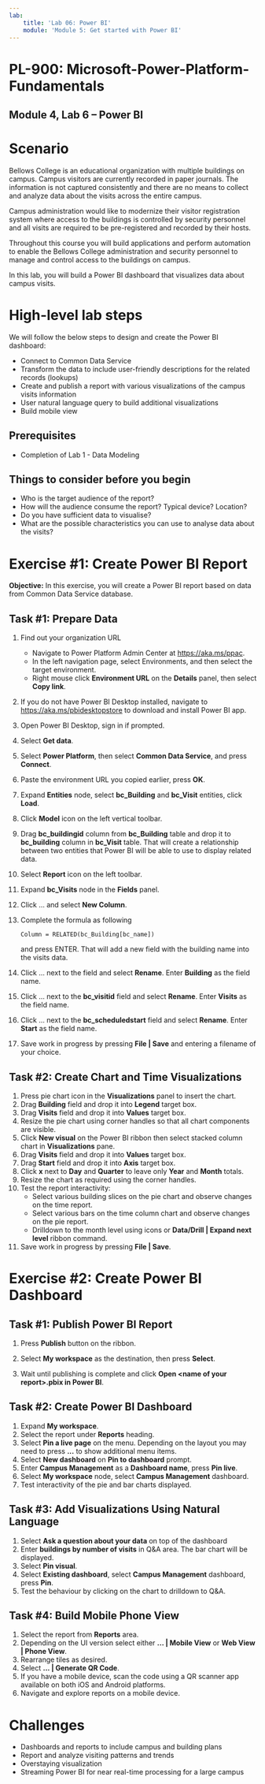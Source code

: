 ```yaml
---
lab:
    title: 'Lab 06: Power BI'
    module: 'Module 5: Get started with Power BI'
---
```


# PL-900: Microsoft-Power-Platform-Fundamentals
## Module 4, Lab 6 – Power BI

Scenario
========

Bellows College is an educational organization with multiple buildings on campus. Campus visitors are currently recorded in paper journals. The information is not captured consistently and there are no means to collect and analyze data about the visits across the entire campus. 

Campus administration would like to modernize their visitor registration system where access to the buildings is controlled by security personnel and all visits are required to be pre-registered and recorded by their hosts.

Throughout this course you will build applications and perform automation to enable the Bellows College administration and security personnel to manage and control access to the buildings on campus. 

In this lab, you will build a Power BI dashboard that visualizes data about campus visits.

High-level lab steps
======================

We will follow the below steps to design and create the Power BI dashboard:

-   Connect to Common Data Service 
-   Transform the data to include user-friendly descriptions for the related records (lookups)
-    Create and publish a report with various visualizations of the campus visits information
-    User natural language query to build additional visualizations
-    Build mobile view


## Prerequisites

* Completion of Lab 1 - Data Modeling

Things to consider before you begin
-----------------------------------

-   Who is the target audience of the report?
-   How will the audience consume the report? Typical device? Location?
-   Do you have sufficient data to visualise?
-   What are the possible characteristics you can use to analyse data about the visits?

Exercise \#1: Create Power BI Report 
===============================

**Objective:** In this exercise, you will create a Power BI report based on data from Common Data Service database.

Task \#1: Prepare Data
---------------------------

1.  Find out your organization URL

    * Navigate to Power Platform Admin Center at https://aka.ms/ppac.
    * In the left navigation page, select Environments, and then select the target environment.
    * Right mouse click **Environment URL** on the **Details** panel, then select **Copy link**.
2. If you do not have Power BI Desktop installed, navigate to https://aka.ms/pbidesktopstore to download and install Power BI app.

3. Open Power BI Desktop, sign in if prompted.

4. Select **Get data**.

5. Select **Power Platform**, then select **Common Data Service**, and press **Connect**.

6. Paste the environment URL you copied earlier, press **OK**.

7. Expand **Entities** node, select **bc_Building** and **bc_Visit** entities, click **Load**.

8. Click **Model** icon on the left vertical toolbar.

9. Drag **bc_buildingid** column from **bc_Building** table and drop it to **bc_building** column in **bc_Visit** table. That will create a relationship between two entities that Power BI will be able to use to display related data.

10. Select **Report** icon on the left toolbar.

11. Expand **bc_Visits** node in the **Fields** panel.

12. Click ... and select **New Column**.

13. Complete the formula as following

    ```
    Column = RELATED(bc_Building[bc_name])
    ```

    and press ENTER. That will add a new field with the building name into the visits data.

14. Click ... next to the field and select **Rename**. Enter **Building** as the field name.

15. Click ... next to the **bc_visitid** field and select **Rename**. Enter **Visits** as the field name.

16. Click ... next to the **bc_scheduledstart** field and select **Rename**. Enter **Start** as the field name.

17. Save work in progress by pressing **File | Save** and entering a filename of your choice.

## Task #2: Create Chart and Time Visualizations

1. Press pie chart icon in the **Visualizations** panel to insert the chart.
2. Drag **Building** field and drop it into **Legend** target box.
3. Drag **Visits** field and drop it into **Values** target box.
4. Resize the pie chart using corner handles so that all chart components are visible.
5. Click **New visual** on the Power BI ribbon then select stacked column chart in **Visualizations** pane. 
6. Drag **Visits** field and drop it into **Values** target box.
7. Drag **Start** field and drop it into **Axis** target box.
8. Click **x** next to **Day** and **Quarter** to leave only **Year** and **Month** totals.
9. Resize the chart as required using the corner handles.
10. Test the report interactivity:
    * Select various building slices on the pie chart and observe changes on the time report.
    * Select various bars on the time column chart and observe changes on the pie report.
    * Drilldown to the month level using icons or **Data/Drill | Expand next level** ribbon command.
11. Save work in progress by pressing **File | Save**.

Exercise #2: Create Power BI Dashboard
================================

## Task #1: Publish Power BI Report

1. Press **Publish** button on the ribbon.

2. Select **My workspace** as the destination, then press **Select**.

3. Wait until publishing is complete and click **Open \<name of your report\>.pbix in Power BI**.

## Task #2: Create Power BI Dashboard

1. Expand **My workspace**.
2. Select the report under **Reports** heading.
3. Select **Pin a live page** on the menu. Depending on the layout you may need to press **...** to show additional menu items.
4. Select **New dashboard** on **Pin to dashboard** prompt.
5. Enter **Campus Management** as a **Dashboard name**, press **Pin live**.
6. Select **My workspace** node, select **Campus Management** dashboard.
7. Test interactivity of the pie and bar charts displayed.

## Task #3: Add Visualizations Using Natural Language

1. Select **Ask a question about your data** on top of the dashboard
2. Enter **buildings by number of visits** in Q&A area. The bar chart will be displayed.
3. Select **Pin visual**.
4. Select **Existing dashboard**, select **Campus Management** dashboard, press **Pin**.
5. Test the behaviour by clicking on the chart to drilldown to Q&A.

## Task #4: Build Mobile Phone View

1. Select the report from **Reports** area.
2. Depending on the UI version select either **... | Mobile View** or  **Web View | Phone View**.
3. Rearrange tiles as desired.
4. Select **... | Generate QR Code**.
5. If you have a mobile device, scan the code using a QR scanner app available on both iOS and Android platforms.
6. Navigate and explore reports on a mobile device.

# Challenges

* Dashboards and reports to include campus and building plans
* Report and analyze visiting patterns and trends
* Overstaying visualization
* Streaming Power BI for near real-time processing for a large campus 
